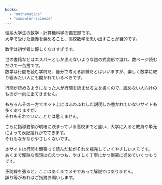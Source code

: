 ```yaml
---
books:
  - "mathematics"
  - "computer-science"
---
```


理系大学生の数学・計算機科学の備忘録です。  
大学で受けた講義を纏めること、高校数学を思い出すことが目的です。

数学は初学者に優しくなさすぎです。

世の書籍などはエスパーとしか思えないような謎の式変形で溢れ、数ページ読むだけで一苦労です。  
数学は行間を読む学問だ、自分で考える訓練だとはいいますが、楽しく数学に取り組みたい人にも開かれているべきです。

行間が読めるようになった人が行間を読ませる文を書くので、読めない人向けのものが一向に出てきません。

もちろんその一方でネット上にはふわふわした説明しか書かれていないサイトも多くありますが、  
それもそれでいいこととは思えません。

さらに指導要領が明確に決まっている高校までと違い、大学に入ると教員や単元によって表記揺れがでてきます。  
それもなかなかやさしくないです。


本サイトは行間を頑張って読んだ私がそれを補完していくやさしいメモです。  
あくまで曖昧な表現は抑えつつも、やさしく丁寧にかつ厳密に進めていくつもりです。

予防線を張ると、ここはあくまでメモであって解説ではありません。  
誤り等があればご指摘お願いします。
